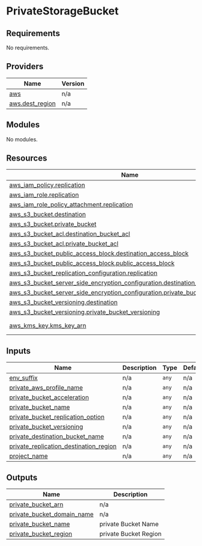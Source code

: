 # PrivateStorageBucket

<!-- BEGINNING OF PRE-COMMIT-TERRAFORM DOCS HOOK -->
## Requirements

No requirements.

## Providers

| Name | Version |
|------|---------|
| <a name="provider_aws"></a> [aws](#provider\_aws) | n/a |
| <a name="provider_aws.dest_region"></a> [aws.dest\_region](#provider\_aws.dest\_region) | n/a |

## Modules

No modules.

## Resources

| Name | Type |
|------|------|
| [aws_iam_policy.replication](https://registry.terraform.io/providers/hashicorp/aws/latest/docs/resources/iam_policy) | resource |
| [aws_iam_role.replication](https://registry.terraform.io/providers/hashicorp/aws/latest/docs/resources/iam_role) | resource |
| [aws_iam_role_policy_attachment.replication](https://registry.terraform.io/providers/hashicorp/aws/latest/docs/resources/iam_role_policy_attachment) | resource |
| [aws_s3_bucket.destination](https://registry.terraform.io/providers/hashicorp/aws/latest/docs/resources/s3_bucket) | resource |
| [aws_s3_bucket.private_bucket](https://registry.terraform.io/providers/hashicorp/aws/latest/docs/resources/s3_bucket) | resource |
| [aws_s3_bucket_acl.destination_bucket_acl](https://registry.terraform.io/providers/hashicorp/aws/latest/docs/resources/s3_bucket_acl) | resource |
| [aws_s3_bucket_acl.private_bucket_acl](https://registry.terraform.io/providers/hashicorp/aws/latest/docs/resources/s3_bucket_acl) | resource |
| [aws_s3_bucket_public_access_block.destination_access_block](https://registry.terraform.io/providers/hashicorp/aws/latest/docs/resources/s3_bucket_public_access_block) | resource |
| [aws_s3_bucket_public_access_block.public_access_block](https://registry.terraform.io/providers/hashicorp/aws/latest/docs/resources/s3_bucket_public_access_block) | resource |
| [aws_s3_bucket_replication_configuration.replication](https://registry.terraform.io/providers/hashicorp/aws/latest/docs/resources/s3_bucket_replication_configuration) | resource |
| [aws_s3_bucket_server_side_encryption_configuration.destination_bucket_encryption](https://registry.terraform.io/providers/hashicorp/aws/latest/docs/resources/s3_bucket_server_side_encryption_configuration) | resource |
| [aws_s3_bucket_server_side_encryption_configuration.private_bucket_encryption](https://registry.terraform.io/providers/hashicorp/aws/latest/docs/resources/s3_bucket_server_side_encryption_configuration) | resource |
| [aws_s3_bucket_versioning.destination](https://registry.terraform.io/providers/hashicorp/aws/latest/docs/resources/s3_bucket_versioning) | resource |
| [aws_s3_bucket_versioning.private_bucket_versioning](https://registry.terraform.io/providers/hashicorp/aws/latest/docs/resources/s3_bucket_versioning) | resource |
| [aws_kms_key.kms_key_arn](https://registry.terraform.io/providers/hashicorp/aws/latest/docs/data-sources/kms_key) | data source |

## Inputs

| Name | Description | Type | Default | Required |
|------|-------------|------|---------|:--------:|
| <a name="input_env_suffix"></a> [env\_suffix](#input\_env\_suffix) | n/a | `any` | n/a | yes |
| <a name="input_private_aws_profile_name"></a> [private\_aws\_profile\_name](#input\_private\_aws\_profile\_name) | n/a | `any` | n/a | yes |
| <a name="input_private_bucket_acceleration"></a> [private\_bucket\_acceleration](#input\_private\_bucket\_acceleration) | n/a | `any` | n/a | yes |
| <a name="input_private_bucket_name"></a> [private\_bucket\_name](#input\_private\_bucket\_name) | n/a | `any` | n/a | yes |
| <a name="input_private_bucket_replication_option"></a> [private\_bucket\_replication\_option](#input\_private\_bucket\_replication\_option) | n/a | `any` | n/a | yes |
| <a name="input_private_bucket_versioning"></a> [private\_bucket\_versioning](#input\_private\_bucket\_versioning) | n/a | `any` | n/a | yes |
| <a name="input_private_destination_bucket_name"></a> [private\_destination\_bucket\_name](#input\_private\_destination\_bucket\_name) | n/a | `any` | n/a | yes |
| <a name="input_private_replication_destination_region"></a> [private\_replication\_destination\_region](#input\_private\_replication\_destination\_region) | n/a | `any` | n/a | yes |
| <a name="input_project_name"></a> [project\_name](#input\_project\_name) | n/a | `any` | n/a | yes |

## Outputs

| Name | Description |
|------|-------------|
| <a name="output_private_bucket_arn"></a> [private\_bucket\_arn](#output\_private\_bucket\_arn) | n/a |
| <a name="output_private_bucket_domain_name"></a> [private\_bucket\_domain\_name](#output\_private\_bucket\_domain\_name) | n/a |
| <a name="output_private_bucket_name"></a> [private\_bucket\_name](#output\_private\_bucket\_name) | private Bucket Name |
| <a name="output_private_bucket_region"></a> [private\_bucket\_region](#output\_private\_bucket\_region) | private Bucket Region |
<!-- END OF PRE-COMMIT-TERRAFORM DOCS HOOK -->

